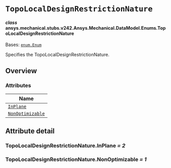 # `TopoLocalDesignRestrictionNature`

<a id="ansys.mechanical.stubs.v242.Ansys.Mechanical.DataModel.Enums.TopoLocalDesignRestrictionNature"></a>

#### *class* ansys.mechanical.stubs.v242.Ansys.Mechanical.DataModel.Enums.TopoLocalDesignRestrictionNature

Bases: [`enum.Enum`](https://docs.python.org/3/library/enum.html#enum.Enum)

Specifies the TopoLocalDesignRestrictionNature.

<!-- !! processed by numpydoc !! -->

<a id="overview"></a>

## Overview

### Attributes

| Name |
| ---------------------------------------------------------------------- |
| [`InPlane`](#TopoLocalDesignRestrictionNature.InPlane) |
| [`NonOptimizable`](#TopoLocalDesignRestrictionNature.NonOptimizable) |

<a id="attribute-detail"></a>

## Attribute detail

<a id="TopoLocalDesignRestrictionNature.InPlane"></a>

### TopoLocalDesignRestrictionNature.InPlane *= 2*

<a id="TopoLocalDesignRestrictionNature.NonOptimizable"></a>

### TopoLocalDesignRestrictionNature.NonOptimizable *= 1*



